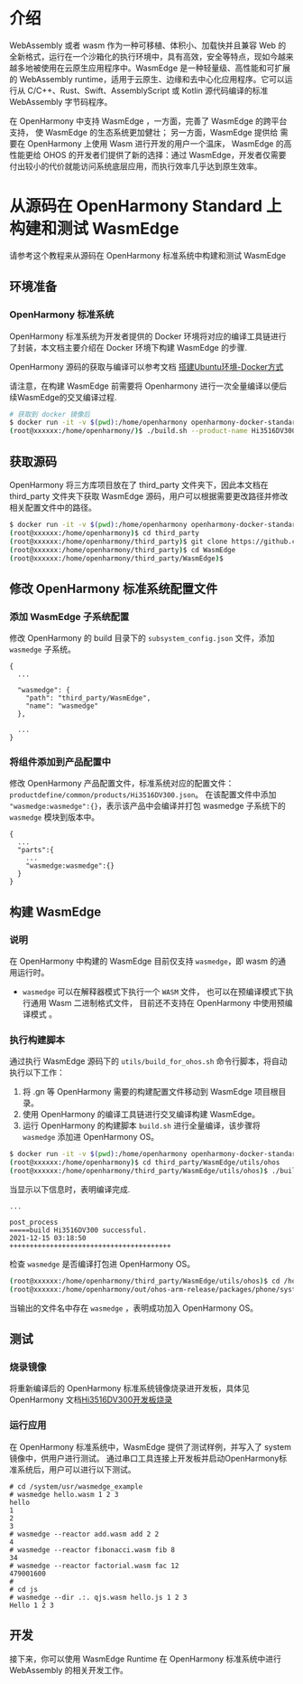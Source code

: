 # 介绍

WebAssembly 或者 wasm 作为一种可移植、体积小、加载快并且兼容 Web 的全新格式，运行在一个沙箱化的执行环境中，具有高效，安全等特点，现如今越来越多地被使用在云原生应用程序中。WasmEdge 是一种轻量级、高性能和可扩展的 WebAssembly runtime，适用于云原生、边缘和去中心化应用程序。它可以运行从 C/C++、Rust、Swift、AssemblyScript 或 Kotlin 源代码编译的标准 WebAssembly 字节码程序。

在 OpenHarmony 中支持 WasmEdge ，一方面，完善了 WasmEdge 的跨平台支持， 使 WasmEdge 的生态系统更加健壮； 另一方面，WasmEdge 提供给 需要在 OpenHarmony 上使用 Wasm 进行开发的用户一个温床， WasmEdge 的高性能更给 OHOS 的开发者们提供了新的选择：通过 WasmEdge，开发者仅需要付出较小的代价就能访问系统底层应用，而执行效率几乎达到原生效率。

# 从源码在 OpenHarmony Standard 上构建和测试 WasmEdge

请参考这个教程来从源码在 OpenHarmony 标准系统中构建和测试 WasmEdge

## 环境准备

### OpenHarmony 标准系统

OpenHarmony 标准系统为开发者提供的 Docker 环境将对应的编译工具链进行了封装，本文档主要介绍在 Docker 环境下构建 WasmEdge 的步骤.

OpenHarmony 源码的获取与编译可以参考文档 [搭建Ubuntu环境-Docker方式](https://www.openharmony.cn/pages/00010102/)

请注意，在构建 WasmEdge 前需要将 Openharmony 进行一次全量编译以便后续WasmEdge的交叉编译过程.

```bash
# 获取到 docker 镜像后
$ docker run -it -v $(pwd):/home/openharmony openharmony-docker-standard:0.0.5
(root@xxxxxx:/home/openharmony/)$ ./build.sh --product-name Hi3516DV300
```

## 获取源码

OpenHarmony 将三方库项目放在了 third_party 文件夹下，因此本文档在 third_party 文件夹下获取 WasmEdge 源码，用户可以根据需要更改路径并修改相关配置文件中的路径。

```bash
$ docker run -it -v $(pwd):/home/openharmony openharmony-docker-standard:0.0.5
(root@xxxxxx:/home/openharmony)$ cd third_party
(root@xxxxxx:/home/openharmony/third_party)$ git clone https://github.com/WasmEdge/WasmEdge.git
(root@xxxxxx:/home/openharmony/third_party)$ cd WasmEdge
(root@xxxxxx:/home/openharmony/third_party/WasmEdge)$ 
```

## 修改 OpenHarmony 标准系统配置文件

### 添加 WasmEdge 子系统配置

修改 OpenHarmony 的 build 目录下的 `subsystem_config.json` 文件，添加 `wasmedge` 子系统。


```
{
  ...
  
  "wasmedge": {
    "path": "third_party/WasmEdge",
    "name": "wasmedge"
  },
  
  ...
}
```

### 将组件添加到产品配置中

修改 OpenHarmony 产品配置文件，标准系统对应的配置文件：`productdefine/common/products/Hi3516DV300.json`。
在该配置文件中添加 `"wasmedge:wasmedge":{}`，表示该产品中会编译并打包 wasmedge 子系统下的 `wasmedge` 模块到版本中。


```
{
  ...
  "parts":{
    ...
    "wasmedge:wasmedge":{}
  }
}
```

## 构建 WasmEdge

### 说明

在 OpenHarmony 中构建的 WasmEdge 目前仅支持 `wasmedge`，即 wasm 的通用运行时。

* `wasmedge` 可以在解释器模式下执行一个 `WASM` 文件， 也可以在预编译模式下执行通用 Wasm 二进制格式文件， 目前还不支持在 OpenHarmony 中使用预编译模式 。

### 执行构建脚本

通过执行 WasmEdge 源码下的 `utils/build_for_ohos.sh` 命令行脚本，将自动执行以下工作：
1. 将 .gn 等 OpenHarmony 需要的构建配置文件移动到 WasmEdge 项目根目录。
2. 使用 OpenHarmony 的编译工具链进行交叉编译构建 WasmEdge。
3. 运行 OpenHarmony 的构建脚本 `build.sh` 进行全量编译，该步骤将 `wasmedge` 添加进 OpenHarmony OS。

```bash
$ docker run -it -v $(pwd):/home/openharmony openharmony-docker-standard:0.0.5
(root@xxxxxx:/home/openharmony)$ cd third_party/WasmEdge/utils/ohos
(root@xxxxxx:/home/openharmony/third_party/WasmEdge/utils/ohos)$ ./build_for_ohos.sh /home/openharmony
```

当显示以下信息时，表明编译完成.
```
...

post_process
=====build Hi3516DV300 successful.
2021-12-15 03:18:50
++++++++++++++++++++++++++++++++++++++++

```

检查 `wasmedge` 是否编译打包进 OpenHarmony OS。

```bash
(root@xxxxxx:/home/openharmony/third_party/WasmEdge/utils/ohos)$ cd /home/openharmony/out/ohos-arm-release/packages/phone/system/bin
(root@xxxxxx:/home/openharmony/out/ohos-arm-release/packages/phone/system/bin)$ ls 
```

当输出的文件名中存在 `wasmedge` ，表明成功加入 OpenHarmony OS。

## 测试

### 烧录镜像

将重新编译后的 OpenHarmony 标准系统镜像烧录进开发板，具体见 OpenHarmony 文档[Hi3516DV300开发板烧录](https://device.harmonyos.com/cn/docs/documentation/guide/hi3516_upload-0000001052148681)

### 运行应用

在 OpenHarmony 标准系统中，WasmEdge 提供了测试样例，并写入了 system 镜像中，供用户进行测试。
通过串口工具连接上开发板并启动OpenHarmony标准系统后，用户可以进行以下测试。
```
# cd /system/usr/wasmedge_example
# wasmedge hello.wasm 1 2 3
hello
1
2
3
# wasmedge --reactor add.wasm add 2 2
4
# wasmedge --reactor fibonacci.wasm fib 8
34
# wasmedge --reactor factorial.wasm fac 12
479001600
#
# cd js
# wasmedge --dir .:. qjs.wasm hello.js 1 2 3
Hello 1 2 3

```

## 开发

接下来，你可以使用 WasmEdge Runtime 在 OpenHarmony 标准系统中进行 WebAssembly 的相关开发工作。


